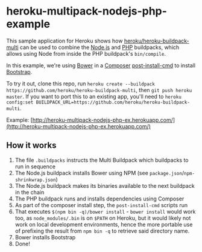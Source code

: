 # heroku-multipack-nodejs-php-example

This sample application for Heroku shows how [heroku/heroku-buildpack-multi](https://github.com/heroku/heroku-buildpack-multi) can be used to combine the [Node.js](https://github.com/heroku/heroku-buildpack-nodejs) and [PHP](https://github.com/heroku/heroku-buildpack-php) buildpacks, which allows using Node from inside the PHP buildpack's `bin/compile`.

In this example, we're using [Bower](http://bower.io) in a [Composer](http://getcomposer.org) [post-install-cmd](https://getcomposer.org/doc/articles/scripts.md) to install [Bootstrap](http://getbootstrap.com).

To try it out, clone this repo, run `heroku create --buildpack https://github.com/heroku/heroku-buildpack-multi`, then `git push heroku master`. If you want to port this to an existing app, you'll need to `heroku config:set BUILDPACK_URL=https://github.com/heroku/heroku-buildpack-multi`.

Example: [http://heroku-multipack-nodejs-php-ex.herokuapp.com/](http://heroku-multipack-nodejs-php-ex.herokuapp.com/)

## How it works

1. The file `.buildpacks` instructs the Multi Buildpack which buildpacks to run in sequence
1. The Node.js buildpack installs Bower using NPM (see `package.json`/`npm-shrinkwrap.json`)
1. The Node.js buildpack makes its binaries available to the next buildpack in the chain
1. The PHP buildpack runs and installs dependencies using Composer
1. As part of the composer install step, the `post-install-cmd` scripts run
1. That executes `$(npm bin -q)/bower install` - `bower install` would work too, as `node_modules/.bin` is on `$PATH` on Heroku, but it would likely not work on local development environments, hence the more portable use of prefixing the result from `npm bin -q` to retrieve said directory name.
1. Bower installs Bootstrap
1. Done!